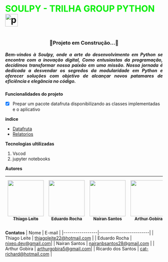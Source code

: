 # <font color="gree"> SOULPY - TRILHA GROUP PYTHON </font><img src="https://cdn.jsdelivr.net/gh/devicons/devicon/icons/python/python-original.svg" height="40" alt="python logo"  />
  <img width="12" />
  
  <h3 align="center">🚧Projeto em Construção...🚧</h3>

 <h5 align="justify">Bem-vindos à Soulpy, onde a arte do desenvolvimento em Python se encontra com a inovação digital, Como entusiastas da programação, decidimos transformar nossa paixão em uma missão. Nossa jornada é dedicada a desvendar os segredos da modularidade em Python e oferecer soluções com objetivo de alcançar novos patamares de eficiência e elegância no código.</h5>

**Funcionalidades do projeto**

- [x] Prepar um pacote datafruta disponibilizando as classes implementadas e o aplicativo

 **indice**

 - <a href="./DataFruta/Funçao.md">Datafruta</a>
  - <a href="./Relatorios/">Relatorios</a>

 **Tecnologias ultilizadas**

 1. Vscod
 2. jupyter notebooks

  **Autores**

  | [<img src="https://avatars.githubusercontent.com/u/147214226?v=4" width=115><br><sub>Thiago Leite</sub>](https://github.com/Leitetc) |  [<img src="https://avatars.githubusercontent.com/u/133709733?v=4" width=115><br><sub>Eduardo Rocha </sub>](https://github.com/eduardsroch) |  [<img src="https://avatars.githubusercontent.com/u/144444085?v=4" width=115><br><sub>Nairan Santos</sub>](https://github.com/nairansantos) | [<img src="https://avatars.githubusercontent.com/u/146987217?v=4" width=115><br><sub>Arthur Gobira</sub>](https://github.com/GobiraArthur) | [<img src="https://avatars.githubusercontent.com/u/148831994?v=4" width=115><br><sub>Ricardo dos Santos </sub>](https://github.com/RicardTIc) |
| :---: | :---: | :---: | :---: |:---: |

**Contatos**
| Nome            | E-mail                  |
|-----------------|-------------------------|
| Thiago Leite    | [thiagoleite22@hotmail.com](mailto:thiagoleite22@hotmail.com) |
| Eduardo Rocha   | [nixeo.dev@gmail.com](mailto:nixeo.dev@gmail.com)| 
| Nairan Santos   | [nairanbsantos28@gmail.com](mailto:nairanbsantos28@gmail.com) |
| Arthur Gobira   | [arthurgobira5@gmail.com](mailto:arthurgobira5@gmail.com)| 
| Ricardo dos Santos   | [cat-richard@hotmail.com](mailto:cat-richard@hotmail.com) |
